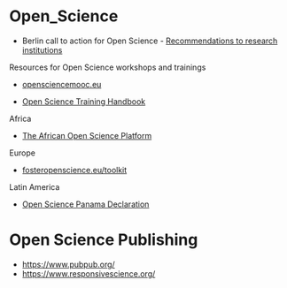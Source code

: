 # Open_Science


- Berlin call to action for Open Science - [Recommendations to research institutions](https://en.wikiversity.org/wiki/Wikimedia_Deutschland/Open_Science_Fellows_Program/Berlin_Call_to_Action)


Resources for Open Science workshops and trainings


- [opensciencemooc.eu](https://opensciencemooc.eu/)

- [Open Science Training Handbook](https://open-science-training-handbook.gitbook.io/book/)


Africa
- [The African Open Science Platform](https://zenodo.org/record/1407488#.W-8PDXpKjOS)

Europe
- [fosteropenscience.eu/toolkit](https://www.fosteropenscience.eu/toolkit)

Latin America
- [Open Science Panama Declaration](http://openaccessweek.org/profiles/blogs/open-scicence-panama-declaration-latin-america-going-beyond-open)


# Open Science Publishing
- https://www.pubpub.org/
- https://www.responsivescience.org/
